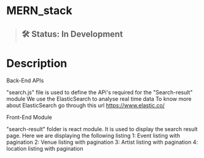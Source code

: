 # MERN_stack
> ## 🛠 Status: In Development


# Description

Back-End APIs

"search.js" file is used to define the APi's required for the "Search-result" module
We use the ElasticSearch to analyse real time data
To know more about ElasticSearch go through this url https://www.elastic.co/

Front-End Module

"search-result" folder is react module. It is used to display the search result page.
Here we are displaying the following listing
1: Event listing with pagination
2: Venue listing with pagination
3: Artist listing with pagination
4: location listing with pagination 
